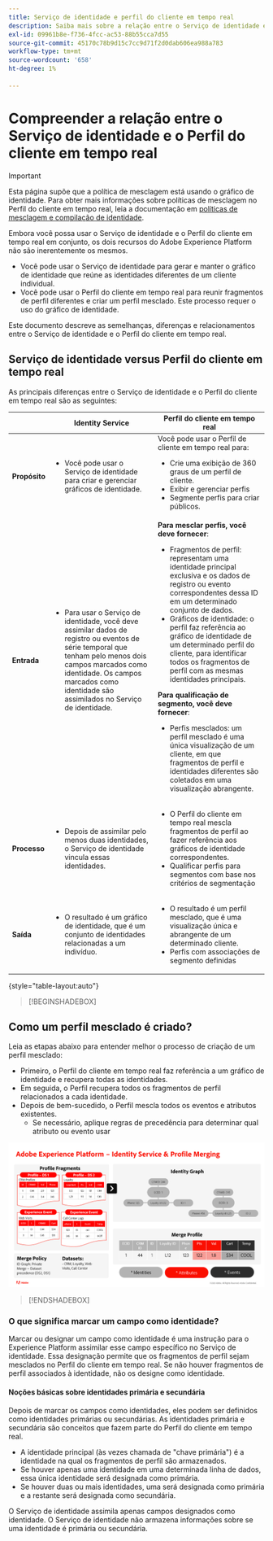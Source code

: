 ```yaml
---
title: Serviço de identidade e perfil do cliente em tempo real
description: Saiba mais sobre a relação entre o Serviço de identidade e o Perfil do cliente em tempo real
exl-id: 09961b8e-f736-4fcc-ac53-88b55cca7d55
source-git-commit: 45170c78b9d15c7cc9d71f2d0dab606ea988a783
workflow-type: tm+mt
source-wordcount: '658'
ht-degree: 1%

---
```


# Compreender a relação entre o Serviço de identidade e o Perfil do cliente em tempo real

>[!IMPORTANT]
>
> Esta página supõe que a política de mesclagem está usando o gráfico de identidade. Para obter mais informações sobre políticas de mesclagem no Perfil do cliente em tempo real, leia a documentação em [políticas de mesclagem e compilação de identidade](../profile/merge-policies/overview.md#identity-stitching).

Embora você possa usar o Serviço de identidade e o Perfil do cliente em tempo real em conjunto, os dois recursos do Adobe Experience Platform não são inerentemente os mesmos.

* Você pode usar o Serviço de identidade para gerar e manter o gráfico de identidade que reúne as identidades diferentes de um cliente individual.
* Você pode usar o Perfil do cliente em tempo real para reunir fragmentos de perfil diferentes e criar um perfil mesclado. Este processo requer o uso do gráfico de identidade.

Este documento descreve as semelhanças, diferenças e relacionamentos entre o Serviço de identidade e o Perfil do cliente em tempo real.

## Serviço de identidade versus Perfil do cliente em tempo real

As principais diferenças entre o Serviço de identidade e o Perfil do cliente em tempo real são as seguintes:

| | Identity Service | Perfil do cliente em tempo real |
| --- | --- |--- |
| **Propósito** | <ul><li>Você pode usar o Serviço de identidade para criar e gerenciar gráficos de identidade.</li></ul> | Você pode usar o Perfil de cliente em tempo real para: <ul><li>Crie uma exibição de 360 graus de um perfil de cliente.</li><li>Exibir e gerenciar perfis</li><li>Segmente perfis para criar públicos.</li></ul> |
| **Entrada** | <ul><li>Para usar o Serviço de identidade, você deve assimilar dados de registro ou eventos de série temporal que tenham pelo menos dois campos marcados como identidade. Os campos marcados como identidade são assimilados no Serviço de identidade.</li></ul> | **Para mesclar perfis, você deve fornecer**: <ul><li>Fragmentos de perfil: representam uma identidade principal exclusiva e os dados de registro ou evento correspondentes dessa ID em um determinado conjunto de dados.</li><li>Gráficos de identidade: o perfil faz referência ao gráfico de identidade de um determinado perfil do cliente, para identificar todos os fragmentos de perfil com as mesmas identidades principais.</li></ul> **Para qualificação de segmento, você deve fornecer**: <ul><li>Perfis mesclados: um perfil mesclado é uma única visualização de um cliente, em que fragmentos de perfil e identidades diferentes são coletados em uma visualização abrangente.</li></ul> |
| **Processo** | <ul><li>Depois de assimilar pelo menos duas identidades, o Serviço de identidade vincula essas identidades.</li></ul> | <ul><li>O Perfil do cliente em tempo real mescla fragmentos de perfil ao fazer referência aos gráficos de identidade correspondentes.</li><li>Qualificar perfis para segmentos com base nos critérios de segmentação</li></ul> |
| **Saída** | <ul><li>O resultado é um gráfico de identidade, que é um conjunto de identidades relacionadas a um indivíduo.</li></ul> | <ul><li>O resultado é um perfil mesclado, que é uma visualização única e abrangente de um determinado cliente.</li><li>Perfis com associações de segmento definidas</li></ul> |

{style="table-layout:auto"}

>[!BEGINSHADEBOX]

## Como um perfil mesclado é criado?

Leia as etapas abaixo para entender melhor o processo de criação de um perfil mesclado:

* Primeiro, o Perfil do cliente em tempo real faz referência a um gráfico de identidade e recupera todas as identidades.
* Em seguida, o Perfil recupera todos os fragmentos de perfil relacionados a cada identidade.
* Depois de bem-sucedido, o Perfil mescla todos os eventos e atributos existentes.
   * Se necessário, aplique regras de precedência para determinar qual atributo ou evento usar

![Um fluxograma detalhando como o Serviço de identidade e a Mesclagem de perfis funcionam.](./images/identity-settings/identity-and-profile.png)

>[!ENDSHADEBOX]

### O que significa marcar um campo como identidade?

Marcar ou designar um campo como identidade é uma instrução para o Experience Platform assimilar esse campo específico no Serviço de identidade. Essa designação permite que os fragmentos de perfil sejam mesclados no Perfil do cliente em tempo real. Se não houver fragmentos de perfil associados à identidade, não os designe como identidade.

#### Noções básicas sobre identidades primária e secundária

Depois de marcar os campos como identidades, eles podem ser definidos como identidades primárias ou secundárias. As identidades primária e secundária são conceitos que fazem parte do Perfil do cliente em tempo real.

* A identidade principal (às vezes chamada de &quot;chave primária&quot;) é a identidade na qual os fragmentos de perfil são armazenados.
* Se houver apenas uma identidade em uma determinada linha de dados, essa única identidade será designada como primária.
* Se houver duas ou mais identidades, uma será designada como primária e a restante será designada como secundária.

O Serviço de identidade assimila apenas campos designados como identidade. O Serviço de identidade não armazena informações sobre se uma identidade é primária ou secundária.
